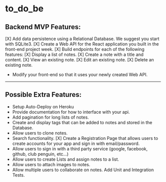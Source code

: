 # **to_do_be**

## Backend MVP Features:

[X] Add data persistence using a Relational Database. We suggest you start with SQLite3.
[X] Create a Web API for the React application you built in the front-end project week.
[X] Build endpoints for each of the following features:
[X] Display a list of notes.
[X] Create a note with a title and content.
[X] View an existing note.
[X] Edit an existing note.
[X] Delete an existing note.

-   Modify your front-end so that it uses your newly created Web API.

---

## Possible Extra Features:

-   Setup Auto-Deploy on Heroku
-   Provide documentation for how to interface with your api.
-   Add pagination for long lists of notes.
-   Create and display tags that can be added to notes and stored in the Database.
-   Allow users to clone notes.
-   Search functionality.
    [X] Create a Registration Page that allows users to create accounts for your app and sign in with email/password.
-   Allow users to sign in with a third party service (google, facebook, github, club penguin, etc...)
-   Allow users to create Lists and assign notes to a list.
-   Allow users to attach images to notes.
-   Allow multiple users to collaborate on notes.
    Add Unit and Integration Tests.
